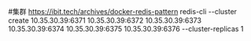 #集群
https://ibit.tech/archives/docker-redis-pattern
redis-cli   --cluster create 10.35.30.39:6371 10.35.30.39:6372 10.35.30.39:6373 10.35.30.39:6374 10.35.30.39:6375 10.35.30.39:6376 --cluster-replicas 1
